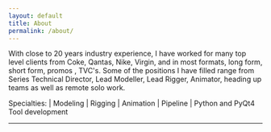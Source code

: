 ```yaml
---
layout: default
title: About
permalink: /about/
---
```

With close to 20 years industry experience, I have worked for many top level clients from Coke, Qantas, Nike, Virgin, and in most formats, long form, short form, promos , TVC's.
Some of the positions I have filled range from Series Technical Director, Lead Modeller, Lead Rigger, Animator, heading up teams as well as remote solo work.

Specialties: | Modeling | Rigging | Animation | Pipeline | Python and PyQt4 Tool development
<hr>